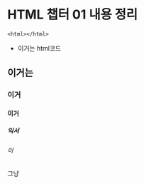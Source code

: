 # HTML 챕터 01 내용 정리

```
<html></html>
```

- 이거는 html코드

## 이거는 

### 이거

#### 이거

##### 익서

###### 이

그냥

